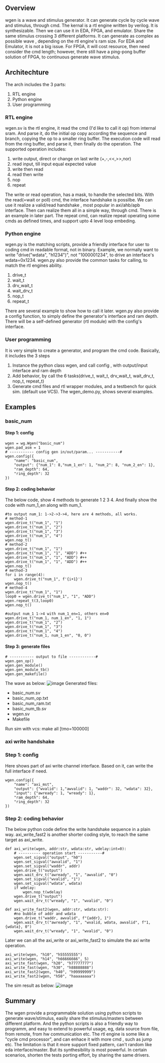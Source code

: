 ## Overview
wgen is a wave and stimulus generator. It can generate cycle by cycle wave and stimulus, through cmd. The kernal is a rtl engine written by verilog. 
It is synthesizable. Then we can use it in EDA, FPGA, and emulator. Share the same stimulus crossing 3 different platforms. 
It can generate as complex as possible wave , depending on the rtl engine's ram size. For EDA and Emulator, it is not a big issue.
For FPGA, it will cost resource, then need consider the cmd length; however, there still have a ping-pong buffer solution of FPGA,
to continuous generate wave stimulus.


## Architechture
The arch includes the 3 parts:
1. RTL engine
2. Python engine
3. User programming

### RTL engine
wgen.sv is the rtl engine, it read the cmd (I'd like to call it op) from internal sram. And parse it, do the initial op copy according the 
sequence and branch, copying the op to a smaller ring buffer. The execution code will read from the ring buffer, and parse it, then finally
do the operation.
The supported operation includes:
1. write output, direct or change on last write (+,-,<<,>>,nor)
2. read input, till input equal expected value
3. write then read
4. read then write
5. nop
6. repeat
   
The write or read operation, has a mask, to handle the selected bits. With the read(=wait or poll) cmd, the interface handshake is possilbe.
We can use it realize a valid/read handshake , most popular in axi/ahb/apb interface. Then can realize them all in a simple way, through cmd.
There is an example in later part.
The repeat cmd, can realize repeat operating some cmds as defined times, and support upto 4 level loop embeding.

### Python engine
wgen.py is the matching scripts, provide a friendly interface for user to coding cmd in readable format, not in binary. Example, we normally 
want to write "drive("wdata", "h1234")", not "1000001234", to drive an interface's wdata=0x1234.
wgen.py also provide the common tasks for calling, to match the rtl engines ability.
1. drive_t
2. wait_t
3. drv_wait_t
4. wait_drv_t
5. nop_t
6. repeat_t
   
There are several example to show how to call it later.
wgen.py also provide a config function, to simply define the generator's interface and ram depth. There will be a self-defined generator
(rtl module) with the config's interface.

### User programming
It is very simple to create a generator, and program the cmd code. Basically, it includes the 3 steps
1. Instance the python class wgen, and call config , with output/input interface and ram depth
2. Add behavior, by call the 6 tasks(drive_t, wait_t, drv_wait_t, wait_drv_t, nop_t, repeat_t)
3. Generate cmd files and rtl wrapper modules, and a testbench for quick sim. (default use VCS).
The wgen_demo.py, shows several examples.

## Examples
### basic_num
#### Step 1: config
    wgen = wg.Wgen("basic_num")
    wgen.pad_asm = 1
    # ----------- config gen in/out/param... -----------#
    wgen.config({
        "name": "basic_num",
        "output": {"num_1": 8,"num_1_en": 1, "num_2": 8, "num_2_en": 1},
        "ram_depth": 64,
        "ring_depth": 32
    })
#### Step 2: coding behavior
The below code, show 4 methods to generate 1 2 3 4. 
And finally show the code with num_1_en along with num_1.

    #to output num_1: 1->2->3->4, here are 4 methods, all works.
    # method-1
    wgen.drive_t("num_1", "1")
    wgen.drive_t("num_1", "2")
    wgen.drive_t("num_1", "3")
    wgen.drive_t("num_1", "4")
    wgen.nop_t()
    # method-2
    wgen.drive_t("num_1", "1")
    wgen.drive_t("num_1", "1", "ADD") #++
    wgen.drive_t("num_1", "1", "ADD") #++
    wgen.drive_t("num_1", "1", "ADD") #++
    wgen.nop_t()
    # method-3
    for i in range(4):
        wgen.drive_t("num_1", f'{i+1}')
    wgen.nop_t()
    # method-4
    wgen.drive_t("num_1", "1")
    loop0 = wgen.drive_t("num_1", "1", "ADD")
    wgen.repeat_t(3,loop0)
    wgen.nop_t()

    #output num_1 1->4 with num_1_en=1, others en=0
    wgen.drive_t("num_1, num_1_en", "1, 1")
    wgen.drive_t("num_1", "2")
    wgen.drive_t("num_1", "3")
    wgen.drive_t("num_1", "4")
    wgen.drive_t("num_1, num_1_en", "0, 0")
    
#### Step 3: generate files
    # ----------- output to file ------------#
    wgen.gen_op()
    wgen.gen_module()
    wgen.gen_module_tb()
    wgen.gen_makefile()

The wave as below:
![image](https://github.com/dvagent/wgen/assets/18358121/01592fe1-4b15-4406-88e4-f208763336cf)
Generated files:
* basic_num.sv
* basic_num_op.txt
* basic_num_ram.txt
* basic_num_tb.sv
* wgen.sv
* Makefile

Run sim with vcs: make all [tmo=100000]

### axi write handshake
### Step 1: config
Here shows part of axi write channel interface. Based on it, can write the full interface if need.

    wgen.config({
        "name": "axi_mst",
        "output": {"wvalid": 1,"awvalid": 1, "waddr": 32, "wdata": 32},
        "input": {"awready": 1, "wready": 1},
        "ram_depth": 64,
        "ring_depth": 32
    })
### Step 2: coding behavior
The below python code define the write handshake sequence in a plain way.
axi_write_fast2 is another shorter coding style, to reach the same target as axi_write.

    def axi_write(wgen, addr:str, wdata:str, wdelay:int=0):
        # ---------- operation start -----------#
        wgen.set_sigval("output", "h0")
        wgen.set_sigval("awvalid", "1")
        wgen.set_sigval("waddr", addr)
        wgen.drive_t("output")
        wgen.wait_drv_t("awready", "1", "awvalid", "0")
        wgen.set_sigval("wvalid", "1")
        wgen.set_sigval("wdata", wdata)
        if wdelay:
            wgen.nop_t(wdelay)
        wgen.drive_t("output")
        wgen.wait_drv_t("wready", "1", "wvalid", "0")
    
    def axi_write_fast2(wgen, addr:str, wdata:str):
        #no bubble of addr and wdata
        wgen.drive_t("waddr, awvalid", f"{addr}, 1")
        wgen.wait_drv_t("awready", "1", "wvalid, wdata, awvalid", f"1, {wdata}, 0")
        wgen.wait_drv_t("wready", "1", "wvalid", "0")

Later we can all the axi_write or axi_write_fast2 to simulate the axi write operation.

    axi_write(wgen, "h10", "h55555555")
    axi_write(wgen, "h14", "h66666666", 5)
    axi_write_fast(wgen, "h20", "h77777777")
    axi_write_fast(wgen, "h30", "h88888888")
    axi_write_fast2(wgen, "h40", "h99999999")
    axi_write_fast2(wgen, "h50", "haaaaaaaa")

The sim result as below:
![image](https://github.com/dvagent/wgen/assets/18358121/94875f5c-d749-41ed-9203-0565eceb6545)

## Summary
The wgen provide a programmable solution using python scripts to generate wave/stimulus, easily share the stimulus/masters between different
platform. And the python scripts is also a friendly way to programm, and easy to extend to powerful usage, eg, data source from file, from remote, 
from hw communication etc. 
The rtl engine is some like a "cycle cmd processor", and can enhace it with more cmd , such as jump etc. 
The limitation is that it more support fixed pattern, can't random like eda interface/master. But its synthesibility is most powerful.
In certain scenarios, shorten the tests porting effort, by sharing the same drivers.
